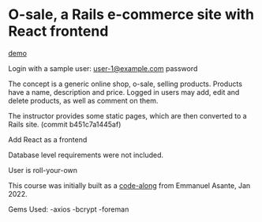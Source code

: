 # O-sale, a Rails e-commerce site with React frontend

[demo](https://laurie-osale.herokuapp.com/)

Login with a sample user: user-1@example.com	password

The concept is a generic online shop, o-sale, selling products. Products have a name, description and price. Logged in users may add, edit and delete products, as well as comment on them. 


The instructor provides some static pages, which are then converted to a Rails site. (commit b451c7a1445af)

Add React as a frontend

Database level requirements were not included. 

User is roll-your-own


This course was initially built as a [code-along](https://www.udemy.com/course/developing-single-page-applications) from Emmanuel Asante, Jan 2022.

<!-- 			<ProductList /> -->

Gems Used: 
-axios
-bcrypt
-foreman
